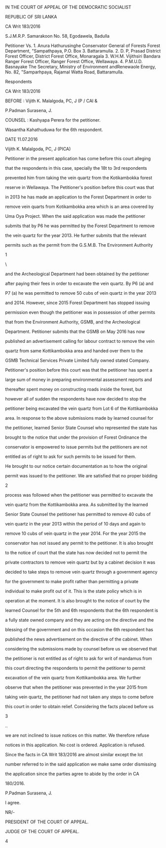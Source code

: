 IN THE COURT OF APPEAL OF THE DEMOCRATIC SOCIALIST

REPUBLIC OF SRI LANKA

CA Writ 183/2016

S.J.M.R.P. Samarakoon No. 58, Egodawela, Badulla

Petitioner Vs. 1. Anura Hathurusinghe Conservator General of Forests Forest Department, "Sampathpaya, P.O. Box 3. Battaramulla. 2. D. P, Prasad District Forest Officer, District Forest Office, Monaragala 3. W.H.M. Vijithsiri Bandara Ranger Forest Officer, Ranger Forest Office, Wellawaya. 4. P.M.U.D. Basnayake The Secretary, Ministry of Environment andRenewaole Energy, No. 82, "Samparhpaya, Rajamal Watta Road, Battaramulla.

Respondents

CA Writ 183/2016

BEFORE : Vijith K. Malalgoda, PC, J (P / CAl &

P.Padman Surasena, J.

COUNSEL : Kashyapa Perera for the petitioner.

Wasantha Kahathuduwa for the 6th respondent.

DATE 11.07.2016

Vijith K. Malalgoda, PC, J (PICA)

Petitioner in the present application has come before this court alleging

that the respondents in this case, specially the 18t to 3rd respondents

prevented him from taking the vein quartz from the Kotikambokka forest

reserve in Wellawaya. The Petitioner's position before this court was that

in 2013 he has made an application to the Forest Department in order to

remove vein quarts from Kotikambokka area which is an area covered by

Uma Oya Project. When the said application was made the petitioner

submits that by P6 he was permitted by the Forest Department to remove

the vein quartz for the year 2013. He further submits that the relevant

permits such as the permit from the G.S.M.B. The Environment Authority

1

\

and the Archeological Department had been obtained by the petitioner

after paying their fees in order to excavate the vein quartz. By P6 (a) and

P7 (a) he was permitted to remove 50 cubs of vein quartz in the year 2013

and 2014. However, since 2015 Forest Department has stopped issuing

permission even though the petitioner was in possession of other permits

that from the Environment Authority, GSMB, and the Archeological

Department. Petitioner submits that the GSMB on May 2016 has now

published an advertisement calling for labour contract to remove the vein

quartz from same Kottikambokka area and handed over them to the

GSMB Technical Services Private Limited fully owned stated Company.

Petitioner's position before this court was that the petitioner has spent a

large sum of money in preparing environmental assessment reports and

thereafter spent money on constructing roads inside the forest, but

however all of sudden the respondents have now decided to stop the

petitioner being excavated the vein quartz from Lot 6 of the Kottikambokka

area. In response to the above submissions made by learned counsel for

the petitioner, learned Senior State Counsel who represented the state has

brought to the notice that under the provision of Forest Ordinance the

conservator is empowered to issue permits but the petitioners are not

entitled as of right to ask for such permits to be issued for them.

He brought to our notice certain documentation as to how the original

permit was issued to the petitioner. We are satisfied that no proper bidding

2

process was followed when the petitioner was permitted to excavate the

vein quartz from the Kottikambokka area. As submitted by the learned

Senior State Counsel the petitioner has permitted to remove 40 cubs of

vein quartz in the year 2013 within the period of 10 days and again to

remove 10 cubs of vein quartz in the year 2014. For the year 2015 the

conservator has not issued any permit to the petitioner. It is also brought

to the notice of court that the state has now decided not to permit the

private contractors to remove vein quartz but by a cabinet decision it was

decided to take steps to remove vein quartz through a government agency

for the government to make profit rather than permitting a private

individual to make profit out of it. This is the state policy which is in

operation at the moment. It is also brought to the notice of court by the

learned Counsel for the 5th and 6th respondents that the 6th respondent is

a fully state owned company and they are acting on the directive and the

blessing of the government and on this occasion the 6th respondent has

published the news advertisement on the directive of the cabinet. When

considering the submissions made by counsel before us we observed that

the petitioner is not entitled as of right to ask for writ of mandamus from

this court directing the respondents to permit the petitioner to permit

excavation of the vein quartz from Kottikambokka area. We further

observe that when the petitioner was prevented in the year 2015 from

taking vein quartz, the petitioner had not taken any steps to come before

this court in order to obtain relief. Considering the facts placed before us

3

..

we are not inclined to issue notices on this matter. We therefore refuse

notices in this application. No cost is ordered. Application is refused.

Since the facts in CA Writ 183/2016 are almost similar except the lot

number referred to in the said application we make same order dismissing

the application since the parties agree to abide by the order in CA

180/2016.

P.Padman Surasena, J.

I agree.

NR/-

PRESIDENT OF THE COURT OF APPEAL.

JUDGE OF THE COURT OF APPEAL.

4